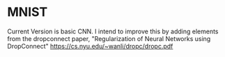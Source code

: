 # MNIST

Current Version is basic CNN. I intend to improve this by adding elements from the dropconnect paper, "Regularization of Neural Networks using DropConnect" https://cs.nyu.edu/~wanli/dropc/dropc.pdf
